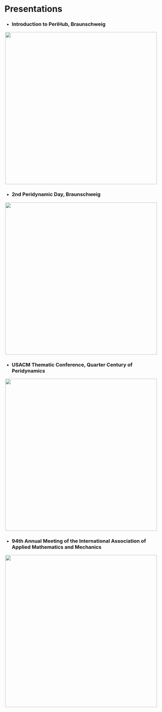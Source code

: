 # Presentations

- ### Introduction to PeriHub, Braunschweig
<p align="center">
  <a href="https://perihub.github.io/Presentations/PERIHUB"><img src="https://perihub.github.io/Presentations/PERIHUB/og-image.jpg" width="500" /></a>
</p>

- ### 2nd Peridynamic Day, Braunschweig
<p align="center">
  <a href="https://perihub.github.io/Presentations/PDDAY_2024"><img src="https://perihub.github.io/Presentations/PDDAY_2024/og-image.jpg" width="500" /></a>
</p>

- ### USACM Thematic Conference, Quarter Century of Peridynamics

<p align="center">
  <a href="https://perihub.github.io/Presentations/USACM_2024"><img src="https://perihub.github.io/Presentations/USACM_2024/og-image.jpg" width="500" /></a>
</p>

- ### 94th Annual Meeting of the International Association of Applied Mathematics and Mechanics
<p align="center">
  <a href="https://perihub.github.io/Presentations/GAMM_2024"><img src="https://perihub.github.io/Presentations/GAMM_2024/og-image.jpg" width="500" /></a>
</p>